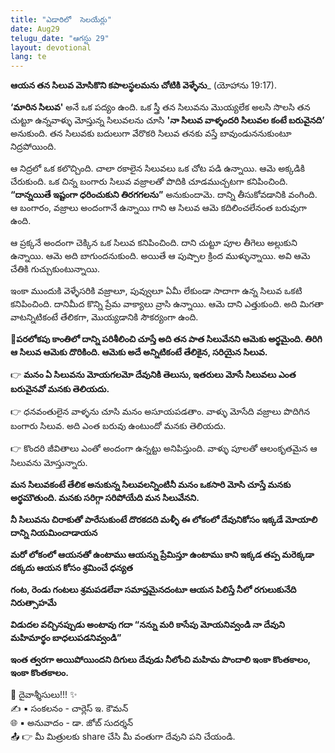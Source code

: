 ```yaml
---
title: "ఎడారిలో  సెలయేర్లు"
date: Aug29
telugu_date: "ఆగస్టు 29"
layout: devotional
lang: te
---
```



**ఆయన తన సిలువ మోసికొని కపాలస్థలమను చోటికి వెళ్ళేను**_ (యోహాను 19:17).

**‘మారిన సిలువ'** అనే ఒక పద్యం ఉంది. ఒక స్త్రీ తన సిలువను మొయ్యలేక అలసి సొలసి తన చుట్టూ ఉన్నవాళ్ళు మోస్తున్న సిలువలను చూసి **'నా సిలువ వాళ్ళందరి సిలువల కంటే బరువైనది’** అనుకుంది. తన సిలువకు బదులుగా వేరొకరి సిలువ తనకు వస్తే బావుండుననుకుంటూ నిద్రపోయింది. 

ఆ నిద్రలో ఒక కలొచ్చింది. చాలా రకాలైన సిలువలు ఒక చోట పడి ఉన్నాయి. ఆమె అక్కడికి చేరుకుంది. ఒక చిన్న బంగారు సిలువ వజ్రాలతో పొదికి చూడముచ్చటగా కనిపించింది. **“దాన్నయితే ఇష్టంగా ధరించుకుని తిరగగలను”** అనుకుందామె. దాన్ని తీసుకోవడానికి వంగింది. ఆ బంగారం, వజ్రాలు అందంగానే ఉన్నాయి గాని ఆ సిలువ ఆమె కదిలించలేనంత బరువుగా ఉంది.

ఆ ప్రక్కనే అందంగా చెక్కిన ఒక సిలువ కనిపించింది. దాని చుట్టూ పూల తీగెలు అల్లుకుని ఉన్నాయి. ఆమె అది బాగుందనుకుంది. అయితే ఆ పుష్పాల క్రింద ముళ్ళున్నాయి. అవి ఆమె చేతికి గుచ్చుకుంటున్నాయి.

ఇంకా ముందుకి వెళ్ళేసరికి వజ్రాలూ, పువ్వులూ ఏమీ లేకుండా సాదాగా ఉన్న సిలువ ఒకటి కనిపించింది. దానిమీద కొన్ని ప్రేమ వాక్యాలు వ్రాసి ఉన్నాయి. ఆమె దాని ఎత్తుకుంది. అది మిగతా వాటన్నిటికంటే తేలికగా, మొయ్యడానికి సౌకర్యంగా ఉంది. 

**📖పరలోకపు కాంతిలో దాన్ని పరిశీలించి చూస్తే అది తన పాత సిలువేనని ఆమెకు అర్థమైంది. తిరిగి ఆ సిలువ ఆమెకు దొరికింది. ఆమెకు అదే అన్నిటికంటే తేలికైన, సరియైన సిలువ.**

👉 **మనం ఏ సిలువను మోయగలమో దేవునికి తెలుసు, ఇతరులు మోసే సిలువలు ఎంత బరువైనవో మనకు తెలియదు.**

👉 ధనవంతులైన వాళ్ళను చూసి మనం అసూయపడతాం. వాళ్ళు మోసేది వజ్రాలు పొదిగిన బంగారు సిలువ. అది ఎంత బరువు ఉంటుందో మనకు తెలియదు. 

👉 కొందరి జీవితాలు ఎంతో అందంగా ఉన్నట్టు అనిపిస్తుంది. వాళ్ళు పూలతో ఆలంకృతమైన ఆ సిలువను మోస్తున్నారు. 

**మన సిలువకంటే తేలిక అనుకున్న సిలువలన్నింటినీ మనం ఒకసారి మోసి చూస్తే మనకు అర్థమౌతుంది. మనకు సరిగ్గా సరిపోయేది మన సిలువేనని.**

**నీ సిలువను చిరాకుతో పారేసుకుంటే దొరకదది మళ్ళీ ఈ లోకంలో దేవునికోసం ఇక్కడే మోయాలి దాన్ని నియమించాడాయన**

**మరో లోకంలో ఆయనతో ఉంటాము ఆయన్ను ప్రేమిస్తూ ఉంటాము కాని ఇక్కడ తప్ప మరెక్కడా దక్కదు ఆయన కోసం శ్రమించే ధన్యత**

**గంట, రెండు గంటలు శ్రమపడలేవా సమాప్తమైనదంటూ ఆయన పిలిస్తే నీలో రగులుకునేది నిరుత్సాహమే**

**విడుదల వచ్చినప్పుడు అంటావు గదా “నన్ను మరి కాసేపు మోయనివ్వండి నా దేవుని మహిమార్థం బాధలుపడనివ్వండి”**

**ఇంత త్వరగా అయిపోయిందని దిగులు దేవుడు నీలోంచి మహిమ పొందాలి ఇంకా కొంతకాలం, ఇంకా కొంతకాలం.**

<div class="blessing">🙏 <span class="bless-text">దైవాశ్శీసులు!!!</span> ✨</div>

<div class="credit">✍️ <span class="credit-text">▪ సంకలనం - చార్లెస్ ఇ. కౌమన్</span></div>
<div class="credit">🌐 <span class="credit-text">▪ అనువాదం - డా. జోబ్ సుదర్శన్</span></div>


<div class="share">📤 👉 <span class="share-text">మీ మిత్రులకు share చేసి మీ వంతుగా దేవుని పని చేయండి.</span></div>
